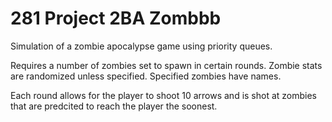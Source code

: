 # 281 Project 2BA Zombbb

Simulation of a zombie apocalypse game using priority queues.

Requires a number of zombies set to spawn in certain rounds. 
Zombie stats are randomized unless specified. Specified zombies have names.

Each round allows for the player to shoot 10 arrows and is shot at zombies that are predcited to reach the player the soonest.

